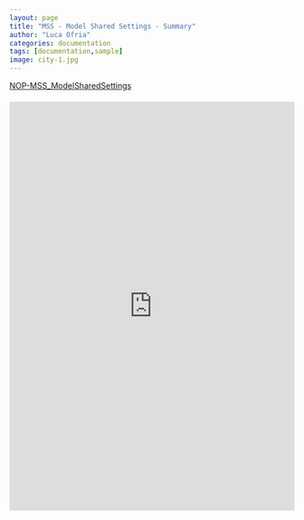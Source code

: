 ```yaml
---
layout: page
title: "MSS - Model Shared Settings - Summary"
author: "Luca Ofria"
categories: documentation
tags: [documentation,sample]
image: city-1.jpg
---
```


[NOP-MSS_ModelSharedSettings](https://docs.google.com/spreadsheets/d/1FS4Cqrqz9VxhTPlI0BiTIqUaCVhsjoSNzl5w7k199hU/edit?gid=0#gid=0)


<style>
  .centered-iframe {
    display: flex;
    justify-content: center;
    margin: 20px 0; /* Optional: Adds some vertical spacing */
  }

  .centered-iframe iframe {
    width: 1720px !important;
    height: 720px !important;
    border: 1px solid #ddd; /* Optional: Adds a border */
  }
</style>

<div class="centered-iframe">
  <iframe src="https://docs.google.com/spreadsheets/d/1FS4Cqrqz9VxhTPlI0BiTIqUaCVhsjoSNzl5w7k199hU/edit?usp=sharing/preview"></iframe>
</div>